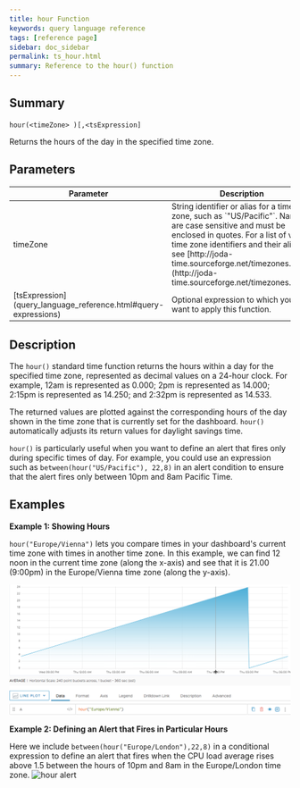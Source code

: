 ```yaml
---
title: hour Function
keywords: query language reference
tags: [reference page]
sidebar: doc_sidebar
permalink: ts_hour.html
summary: Reference to the hour() function
---
```

## Summary
```
hour(<timeZone> )[,<tsExpression]
```
Returns the hours of the day in the specified time zone.

## Parameters
<table>
<tbody>
<thead>
<tr><th width="20%">Parameter</th><th width="80%">Description</th></tr>
</thead>
<tr><td>timeZone</td>
<td markdown="span">
String identifier or alias for a time zone, such as `"US/Pacific"`. Names are case sensitive and must be enclosed in quotes. For a list of valid time zone identifiers and their aliases, see  [http://joda-time.sourceforge.net/timezones.html](http://joda-time.sourceforge.net/timezones.html).
</td></tr>
<tr>
<td markdown="span"> [tsExpression](query_language_reference.html#query-expressions)</td>
<td>Optional expression to which you want to apply this function. </td>
</tr>
</tbody>
</table>


## Description

The `hour()` standard time function returns the hours within a day for the specified time zone, represented as decimal values on a 24-hour clock. For example, 12am is represented as 0.000; 2pm is represented as 14.000; 2:15pm is represented as 14.250; and 2:32pm is represented as 14.533.

The returned values are plotted against the corresponding hours of the day shown in the time zone that is currently set for the dashboard. `hour()` automatically adjusts its return values for daylight savings time.

`hour()` is particularly useful when you want to define an alert that fires only during specific times of day. For example, you could use an expression such as `between(hour("US/Pacific"), 22,8)` in an alert condition to ensure that the alert fires only between 10pm and 8am Pacific Time.

## Examples

**Example 1: Showing Hours**

`hour("Europe/Vienna")` lets you compare times in your dashboard's current time zone with times in another time zone. In this example, we can find 12 noon in the current time zone (along the x-axis) and see that it is 21.00 (9:00pm) in the Europe/Vienna time zone (along the y-axis).

![hour](images/ts_hour.png)

**Example 2: Defining an Alert that Fires in Particular Hours**

Here we include `between(hour("Europe/London"),22,8)` in a conditional expression to define an alert that fires when the CPU load average rises above 1.5 between the hours of 10pm and 8am in the Europe/London time zone.
![hour alert](images/ts_hour_alert.png)
